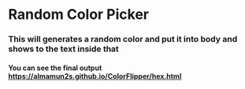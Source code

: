 # Random Color Picker
### This will generates a random color and put it into body and shows to the text inside that
#### You can see the final output https://almamun2s.github.io/ColorFlipper/hex.html